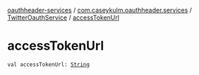 [oauthheader-services](../../index.md) / [com.caseykulm.oauthheader.services](../index.md) / [TwitterOauthService](index.md) / [accessTokenUrl](.)

# accessTokenUrl

`val accessTokenUrl: `[`String`](https://kotlinlang.org/api/latest/jvm/stdlib/kotlin/-string/index.html)